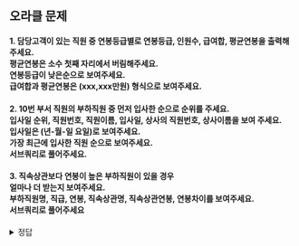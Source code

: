 ## 오라클 문제

#### 1. 담당고객이 있는 직원 중 연봉등급별로 연봉등급, 인원수, 급여합, 평균연봉을 출력해주세요. <br> 평균연봉은 소수 첫째 자리에서 버림해주세요. <br> 연봉등급이 낮은순으로 보여주세요. <br> 급여합과 평균연봉은 (xxx,xxx만원) 형식으로 보여주세요.


#### 2. 10번 부서 직원의 부하직원 중 먼저 입사한 순으로 순위를 주세요. <br> 입사일 순위, 직원번호, 직원이름, 입사일, 상사의 직원번호, 상사이름을 보여 주세요. <br> 입사일은 (년-월-일 요일)로 보여주세요. <br> 가장 최근에 입사한 직원 순으로 보여주세요. <br> 서브쿼리로 풀어주세요.


#### 3. 직속상관보다 연봉이 높은 부하직원이 있을 경우 <br> 얼마나 더 받는지 보여주세요. <br> 부하직원명, 직급, 연봉, 직속상관명, 직속상관연봉, 연봉차이를 보여주세요. <br> 서브쿼리로 풀어주세요

<details>
<summary>정답</summary>
<div markdown="1">    
  
### 1
![image](https://user-images.githubusercontent.com/82145134/123234861-49dab980-d516-11eb-8f25-bb9df904e70a.png)


### 2
![image](https://user-images.githubusercontent.com/82145134/123234881-4f380400-d516-11eb-871e-96d8aed27a17.png)


### 3
![image](https://user-images.githubusercontent.com/82145134/123234900-54954e80-d516-11eb-8973-79a3dcfffef5.png)

  
</div>
</details>

